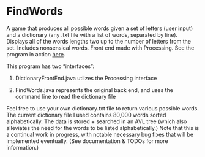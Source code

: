 # FindWords

A game that produces all possible words given a set of letters (user input) and a dictionary (any .txt file with a list of words, separated by line). Displays all of the words lengths two up to the number of letters from the set. Includes nonsensical words. Front end made with Processing. See the program in action <a href="https://www.youtube.com/watch?v=8Ydv63oltX8&feature=youtu.be">here</a>.

This program has two “interfaces”:

1. DictionaryFrontEnd.java utlizes the Processing interface

2. FindWords.java represents the original back end, and uses the command line to read the dictionary file

Feel free to use your own dictionary.txt file to return various possible words. The current dictionary file I used contains 80,000 words sorted alphabetically. The data is stored + searched in an AVL tree (which also alleviates the need for the words to be listed alphabetically.) Note that this is a continual work in progress, with notable necessary bug fixes that will be implemented eventually. (See documentation & TODOs for more information.)
